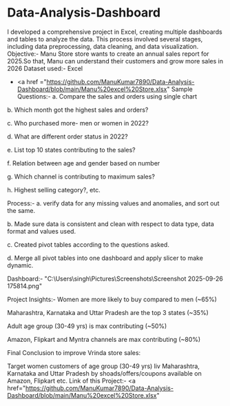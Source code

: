 # Data-Analysis-Dashboard
 I developed a comprehensive project in Excel, creating multiple dashboards and tables to analyze the data. This process involved several stages, including data preprocessing, data cleaning, and data visualization.
 Objective:- Manu Store store wants to create an annual sales report for 2025.So that, Manu can understand their customers and grow more sales in 2026
 Dataset used:- Excel

 - <a href ="https://github.com/ManuKumar7890/Data-Analysis-Dashboard/blob/main/Manu%20excel%20Store.xlsx"
 Sample Questions:-
a.	Compare the sales and orders using single chart

b.	Which month got the highest sales and orders?

c.	Who purchased more- men or women in 2022?

d.	What are different order status in 2022?

e.	List top 10 states contributing to the sales?

f.	Relation between age and gender based on number

g.	Which channel is contributing to maximum sales?

h.	Highest selling category?, etc.

  Process:-
a.	verify data for any missing values and anomalies, and sort out the same.

b.	Made sure data is consistent and clean with respect to data type, data format and values used.

c.	Created pivot tables according to the questions asked.

d.	Merge all pivot tables into one dashboard and apply slicer to make dynamic.

Dashboard:- "C:\Users\singh\Pictures\Screenshots\Screenshot 2025-09-26 175814.png"

Project Insights:- 
Women are more likely to buy compared to men (~65%)

Maharashtra, Karnataka and Uttar Pradesh are the top 3 states (~35%)

Adult age group (30-49 yrs) is max contributing (~50%)

Amazon, Flipkart and Myntra channels are max contributing (~80%)

Final Conclusion to improve Vrinda store sales:

Target women customers of age group (30-49 yrs) liv Maharashtra, Karnataka and Uttar Pradesh by shoads/offers/coupons available on Amazon, Flipkart etc.
Link of this Project:- <a href="https://github.com/ManuKumar7890/Data-Analysis-Dashboard/blob/main/Manu%20excel%20Store.xlsx"


